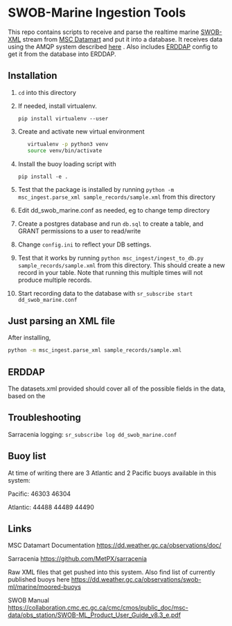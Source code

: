 # SWOB-Marine Ingestion Tools

This repo contains scripts to receive and parse the realtime marine [SWOB-XML](https://collaboration.cmc.ec.gc.ca/cmc/cmos/public_doc/msc-data/obs_station/SWOB-ML_Product_User_Guide_v8.3_e.pdf) stream from [MSC Datamart](https://dd.weather.gc.ca/observations/swob-ml/marine/moored-buoys/) and put it into a database. It receives data using the AMQP system described [here](https://eccc-msc.github.io/open-data/msc-datamart/amqp_en/) . Also includes [ERDDAP](https://coastwatch.pfeg.noaa.gov/erddap/index.html) config to get it from the database into ERDDAP.

## Installation

1. `cd` into this directory

1. If needed, install virtualenv.

   `pip install virtualenv --user`

1. Create and activate new virtual environment

   ```sh
      virtualenv -p python3 venv
      source venv/bin/activate
   ```

1. Install the buoy loading script with

   `pip install -e .`

1. Test that the package is installed by running `python -m msc_ingest.parse_xml sample_records/sample.xml` from this directory

1. Edit dd_swob_marine.conf as needed, eg to change temp directory

1. Create a postgres database and run `db.sql` to create a table, and GRANT permissions to a user to read/write

1. Change `config.ini` to reflect your DB settings.

1. Test that it works by running `python msc_ingest/ingest_to_db.py sample_records/sample.xml` from this directory. This should create a new record in your table. Note that running this multiple times will not produce multiple records.

1. Start recording data to the database with
   `sr_subscribe start dd_swob_marine.conf`

## Just parsing an XML file

After installing,

```sh
python -m msc_ingest.parse_xml sample_records/sample.xml
```

## ERDDAP

The datasets.xml provided should cover all of the possible fields in the data, based on the

## Troubleshooting

Sarracenia logging:
`sr_subscribe log dd_swob_marine.conf`

## Buoy list

At time of writing there are 3 Atlantic and 2 Pacific buoys available in this system:

Pacific:
46303
46304

Atlantic:
44488
44489
44490

## Links

MSC Datamart Documentation
<https://dd.weather.gc.ca/observations/doc/>

Sarracenia
<https://github.com/MetPX/sarracenia>

Raw XML files that get pushed into this system. Also find list of currently published buoys here
<https://dd.weather.gc.ca/observations/swob-ml/marine/moored-buoys>

SWOB Manual
<https://collaboration.cmc.ec.gc.ca/cmc/cmos/public_doc/msc-data/obs_station/SWOB-ML_Product_User_Guide_v8.3_e.pdf>
